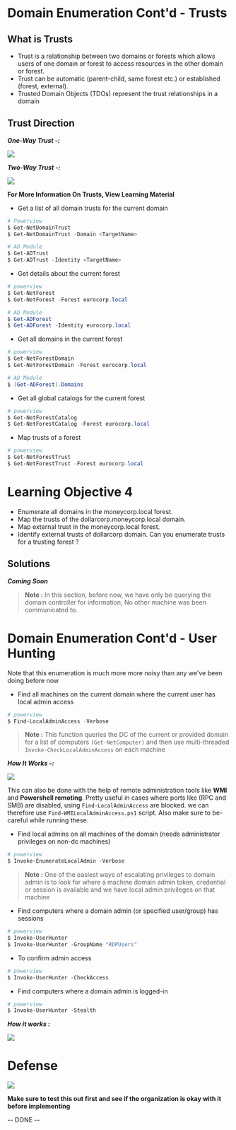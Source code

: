 # **Domain Enumeration Cont'd - Trusts**

## **What is Trusts**

- Trust is a relationship between two domains or forests which allows users of one domain or forest to access resources in the other domain or forest.
- Trust can be automatic (parent-child, same forest etc.) or established (forest, external).
- Trusted Domain Objects (TDOs) represent the trust relationships in a domain

## **Trust Direction**

**_One-Way Trust -:_**

![](https://i.imgur.com/rty5NIl.png)

**_Two-Way Trust -:_**

![](https://i.imgur.com/XJ1nq9T.png)


**For More Information On Trusts, View Learning Material**

- Get a list of all domain trusts for the current domain

```powershell
# Powerview
$ Get-NetDomainTrust
$ Get-NetDomainTrust -Domain <TargetName>

# AD Module
$ Get-ADTrust
$ Get-ADTrust -Identity <TargetName>
```


- Get details about the current forest

```powershell
# powerview
$ Get-NetForest
$ Get-NetForest -Forest eurocorp.local

# AD Module
$ Get-ADForest
$ Get-ADForest -Identity eurocorp.local
```


- Get all domains in the current forest

```powershell
# powerview
$ Get-NetForestDomain
$ Get-NetForestDomain -Forest eurocorp.local

# AD Module
$ (Get-ADForest).Domains
```

- Get all global catalogs for the current forest

```powershell
# powerview
$ Get-NetForestCatalog
$ Get-NetForestCatalog -Forest eurocorp.local
```

- Map trusts of a forest

```powershell
# powerview
$ Get-NetForestTrust
$ Get-NetForestTrust -Forest eurocorp.local
```


# **Learning Objective 4**

- Enumerate all domains in the moneycorp.local forest.
- Map the trusts of the dollarcorp.moneycorp.local domain.
- Map external trust in the moneycorp.local forest.
- Identify external trusts of dollarcorp domain. Can you enumerate trusts for a trusting forest ?


## **Solutions**

**_Coming Soon_**

> **Note :** In this section, before now, we have only be querying the domain controller for information, No other machine was been communicated to.




# **Domain Enumeration Cont'd - User Hunting**

Note that this enumeration is much more more noisy than any we've been doing before now 


- Find all machines on the current domain where the current user has local admin access

```powershell
# powerview
$ Find-LocalAdminAccess -Verbose
```

> **Note :** This function queries the DC of the current or provided domain for a list of computers `(Get-NetComputer)` and then use multi-threaded `Invoke-CheckLocalAdminAccess` on each machine

**_How It Works -:_**

![](https://i.imgur.com/QdFG3nS.png)


This can also be done with the help of remote administration tools like **WMI** and **Powershell remoting**. Pretty useful in cases where ports like (RPC and SMB) are disabled, using `Find-LocalAdminAccess` are blocked. we can therefore use `Find-WMILocalAdminAccess.ps1` script. Also make sure to be-careful while running these.


- Find local admins on all machines of the domain (needs administrator privileges on non-dc machines)


```powershell
# powerview
$ Invoke-EnumerateLocalAdmin -Verbose
```


> **Note :** One of the easiest ways of escalating privileges to domain admin is to look for where a machine domain admin token, credential or session is available and we have local admin privileges on that machine


- Find computers where a domain admin (or specified user/group) has sessions

```powershell
# powerview
$ Invoke-UserHunter
$ Invoke-UserHunter -GroupName "RDPUsers"
```


- To confirm admin access

```powershell
# powerview
$ Invoke-UserHunter -CheckAccess
```


- Find computers where a domain admin is logged-in

```powershell
# powerview
$ Invoke-UserHunter -Stealth
```

**_How it works :_**

![](https://i.imgur.com/iXK89et.png)


# **Defense**


![](https://i.imgur.com/4gqi52B.png)

**Make sure to test this out first and see if the organization is okay with it before implementing**


-- DONE --


